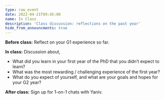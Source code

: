```yaml
---
type: raw_event
date: 2022-04-21T09:45:00
name: In Class
description: 'Class discussion: reflections on the past year'
hide_from_announcments: true
---
```


**Before class:** Reflect on your G1 experience so far. 

**In class:** Discussion about,
* What did you learn in your first year of the PhD that you didn’t expect to learn?
* What was the most rewarding / challenging experience of the first year?
* What do you expect of yourself, and what are your goals and hopes for your G2 year?

**After class:** Sign up for 1-on-1 chats with Yaniv.
